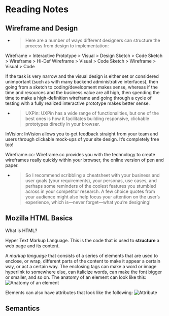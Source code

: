 # Reading Notes

## Wireframe and Design

- > Here are a number of ways different designers can structure the process from design to implementation:

Wireframe > Interactive Prototype > Visual > Design
Sketch > Code
Sketch > Wireframe > Hi-Def Wireframe > Visual > Code
Sketch > Wireframe > Visual > Code

If the task is very narrow and the visual design is either set or considered unimportant (such as with many backend administrative interfaces), then going from a sketch to coding/development makes sense, whereas if the time and resources and the business value are all high, then spending the time to make a high-definition wireframe and going through a cycle of testing with a fully realized interactive prototype makes better sense.

- > UXPin: UXPin has a wide range of functionalities, but one of the best ones is how it facilitates building responsive, clickable prototypes directly in your browser.

InVision: InVision allows you to get feedback straight from your team and users through clickable mock-ups of your site design. It’s completely free too!

Wireframe.cc: Wireframe.cc provides you with the technology to create wireframes really quickly within your browser, the online version of pen and paper.

- > So I recommend scribbling a cheatsheet with your business and user goals (your requirements), your personas, use cases, and perhaps some reminders of the coolest features you stumbled across in your competitor research. A few choice quotes from your audience might also help focus your attention on the user’s experience, which is—never forget—what you’re designing!

## Mozilla HTML Basics
What is HTML?
  
  Hyper Text Markup Language. This is the code that is used to **structure** a web page and its content. 
  
  A *markup language* that consists of a series of elements that are used to enclose, or wrap, different parts of the content to make it appear a certain way, or act a certain way. The enclosing tags can make a word or image hyperlink to somewhere else, can italicize words, can make the font bigger or smaller, and so on.
  The anatomy of an element can look like this:
  ![Anatomy of an element](https://developer.mozilla.org/en-US/docs/Learn/Getting_started_with_the_web/HTML_basics/grumpy-cat-small.png)
  
  Elements can also have attributes that look like the following:
  ![Attribute](https://developer.mozilla.org/en-US/docs/Learn/Getting_started_with_the_web/HTML_basics/grumpy-cat-attribute-small.png)

## Semantics
